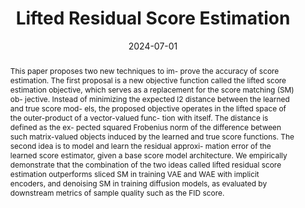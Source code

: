 ---
title: "Lifted Residual Score Estimation"
date: 2024-07-01
publishDate: 2024-07-01
authors: ["**Tejas Jayashankar**", "Jongha J. Ryu", "Xiangxiang Xu", "Gregory W. Wornell"]
publication_types: ["1"]
abstract: "This paper proposes two new techniques to im-
prove the accuracy of score estimation. The first
proposal is a new objective function called the
lifted score estimation objective, which serves as
a replacement for the score matching (SM) ob-
jective. Instead of minimizing the expected l2 distance between the learned and true score mod-
els, the proposed objective operates in the lifted
space of the outer-product of a vector-valued func-
tion with itself. The distance is defined as the ex-
pected squared Frobenius norm of the difference
between such matrix-valued objects induced by
the learned and true score functions. The second
idea is to model and learn the residual approxi-
mation error of the learned score estimator, given
a base score model architecture. We empirically
demonstrate that the combination of the two ideas
called lifted residual score estimation outperforms
sliced SM in training VAE and WAE with implicit
encoders, and denoising SM in training diffusion
models, as evaluated by downstream metrics of
sample quality such as the FID score."
featured: true
publication: "2024 ICML SPIGM Workshop"
links:
  - icon_pack: fas
    icon: scroll
    name: Paper
    url: 'https://openreview.net/pdf?id=zX27NDlfcu'
---